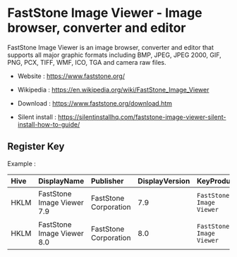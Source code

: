 # FastStone Image Viewer - Image browser, converter and editor

FastStone Image Viewer is an image browser, converter and editor that
supports all major graphic formats including BMP, JPEG, JPEG 2000, GIF,
PNG, PCX, TIFF, WMF, ICO, TGA and camera raw files.

* Website : https://www.faststone.org/
* Wikipedia : https://en.wikipedia.org/wiki/FastStone_Image_Viewer

* Download : https://www.faststone.org/download.htm
* Silent install : https://silentinstallhq.com/faststone-image-viewer-silent-install-how-to-guide/


## Register Key

Example :

 | Hive | DisplayName | Publisher | DisplayVersion | KeyProduct | UninstallExe |
 |:---- |:----------- |:--------- |:-------------- |:---------- |:------------ |
 | HKLM | FastStone Image Viewer 7.9 | FastStone Corporation | 7.9 | `FastStone Image Viewer` | `C:\Program Files (x86)\FastStone Image Viewer\uninst.exe` |
 | HKLM | FastStone Image Viewer 8.0 | FastStone Corporation | 8.0 | `FastStone Image Viewer` | `C:\Program Files (x86)\FastStone Image Viewer\uninst.exe` |
